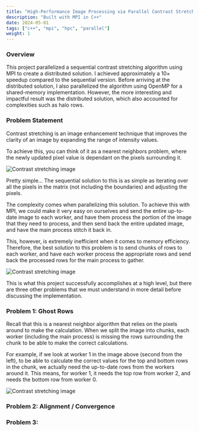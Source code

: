 ```yaml
---
title: "High-Performance Image Processing via Parallel Contrast Stretching"
description: "Built with MPI in C++"
date: 2024-05-01
tags: ["c++", "mpi", "hpc", "parallel"]
weight: 1
---
```


### Overview

This project parallelized a sequential contrast stretching algorithm using MPI to create a distributed solution. I achieved approximately a 10× speedup compared to the sequential version. Before arriving at the distributed solution, I also parallelized the algorithm using OpenMP for a shared-memory implementation. However, the more interesting and impactful result was the distributed solution, which also accounted for complexities such as halo rows.

### Problem Statement

Contrast stretching is an image enhancement technique that improves the clarity of an image by expanding the range of intensity values. 

To achieve this, you can think of it as a nearest neighbors problem, where the newly updated pixel value is dependant on the pixels surrounding it.

![Contrast stretching image](/images/contrast_stretching/contrast.png)

Pretty simple... The sequential solution to this is as simple as 
iterating over all the pixels in the matrix (not including the boundaries) and adjusting the pixels.

The complexity comes when parallelizing this solution. To achieve this with MPI, we could make it very easy on ourselves and send the entire up-to-date image to each worker, and have them process the portion of the image that they need to process, and then send back the entire updated image, and have the main process stitch it back in. 

This, however, is extremely inefficient when it comes to memory efficiency. Therefore, the best solution to this problem is to send chunks of rows to each worker, and have each worker process the appropriate rows and send back the processed rows for the main process to gather. 

![Contrast stretching image](/images/contrast_stretching/scattering.png)

This is what this project successfully accomplishes at a high level, but there are three other problems that we must understand in more detail before discussing the implementation. 


### Problem 1: Ghost Rows

Recall that this is a nearest neighbor algorithm that relies on the pixels around to make the calculation. When we split the image into chunks, each worker (including the main process) is missing the rows surrounding the chunk to be able to make the correct calculations. 

For example, if we look at worker 1 in the image above (second from the left), to be able to calculate the correct values for the top and bottom rows in the chunk, we actually need the up-to-date rows from the workers around it. This means, for worker 1, it needs the top row from worker 2, and needs the bottom row from worker 0. 

![Contrast stretching image](/images/contrast_stretching/ghost_rows.png) 


### Problem 2: Alignment / Convergence

### Problem 3: 